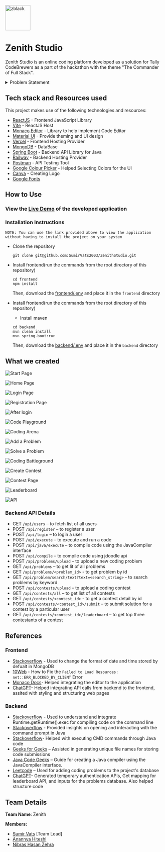 <img src="https://i.ibb.co/VBnLkFK/zblack.png" alt="zblack" border="0" height=80>

# Zenith Studio

Zenith Studio is an online coding platform developed as a solution for Tally
CodeBrewers as a part of the hackathon with the theme "The Commander of Full
Stack".

<details>
<summary>Problem Statement</summary>

Create an online coding platform that enables users to write and execute code.

- Platform should support at least one compiled language.
- User management is not required (login, sign-up, profile, etc.).

##### Coding Playground

- A place where users can play with code.
- Users can code in a code editor and execute it with custom inputs.
- Users can see errors, output and metrics like execution time & memory usage.

##### Coding Arena

- A place where users can practice their coding skills by solving various
  problems available on the platform.
- A user may upload their own coding problem along with its description,
  constraints and test cases.

##### Coding Battleground

- A place where users can compete in ongoing contests hosted on the platform to
  showcase their skills.
- Users can see real-time leaderboards.
- Any user can conduct their own contest.

</details>

## Tech stack and Resources used

This project makes use of the following technologies and resources:

- [ReactJS](https://reactjs.org/) - Frontend JavaScript Library
- [Vite](https://vitejs.dev/) - ReactJS Host
- [Monaco Editor](https://microsoft.github.io/monaco-editor/) - Library to help
  implement Code Editor
- [Material UI](https://mui.com/material-ui/) - Provide theming and UI design
- [Vercel](https://vercel.com/) - Frontend Hosting Provider
- [MongoDB](https://www.mongodb.com/) - DataBase
- [Spring Boot](https://spring.io/projects/spring-boot) - Backend API Library
  for Java
- [Railway](https://railway.app/) - Backend Hosting Provider
- [Postman](https://www.postman.com/) - API Testing Tool
- [Google Colour Picker](https://g.co/kgs/nWnbZgf) - Helped Selecting Colors for
  the UI
- [Canva](https://canva.com) - Creating Logo
- [Google Fonts](https://fonts.google.com/)

## How to Use

### View the [Live Demo](https://zenithstudio.vercel.app) of the developed application

### Installation Instructions

`NOTE: You can use the link provided above to view the application without having to install the project on your system`

- Clone the repository

  ```
  git clone git@github.com:SumirVats2003/ZenithStudio.git
  ```

- Install frontend(run the commands from the root directory of this repository)

  ```
  cd frontend
  npm install
  ```

  Then, download the [frontend/.env](https://drive.google.com/drive/folders/1p1Ll5GGVPR-ykc3_NyGJjrdjBeF3flmD?usp=sharing) and place it in the `frontend` directory

- Install frontend(run the commands from the root directory of this repository)

  - Install maven

  ```
  cd backend
  mvn clean install
  mvn spring-boot:run
  ```

  Then, download the [backend/.env](https://drive.google.com/drive/folders/1p1Ll5GGVPR-ykc3_NyGJjrdjBeF3flmD?usp=sharing) and place it in the `backend` directory

## What we created

![Start Page](https://i.ibb.co/g9cQR1x/start-page.png)

![Home Page](https://i.ibb.co/VVR46nB/home-page.png)

![Login Page](https://i.ibb.co/Tbk8s5M/image.png)

![Registration Page](https://i.ibb.co/f4035Qq/image.png)

![After login](https://i.ibb.co/KFshg6v/image.png)

![Code Playground](https://i.ibb.co/n7JQTRn/playground.png)

![Coding Arena](https://i.ibb.co/Yh9WzSw/arena.png)

![Add a Problem](https://i.ibb.co/0JnQ8Zg/upload.png)

![Solve a Problem](https://i.ibb.co/BcKDMV7/image.png)

![Coding Battleground](https://i.ibb.co/pJjGBkR/image.png)

![Create Contest](https://i.ibb.co/2WnCp0B/image.png)

![Contest Page](https://i.ibb.co/zrZB00g/image.png)

![Leaderboard](https://i.ibb.co/1QcTgrC/image.png)

![API](https://i.ibb.co/dK0WfwR/image.png)

### Backend API Details

- GET `/api/users` – to fetch list of all users
- POST `/api/register` – to register a user
- POST `/api/login` – to login a user
- POST `/api/execute` – to execute and run a code
- POST `/api/java/execute` – to compile code using the JavaCompiler interface
- POST `/api/compile` – to compile code using jdoodle api
- POST `/api/problems/upload` – to upload a new coding problem
- GET `/api/problems` – to get lit of all problems
- GET `/api/problems/<problem_id>` - to get problem by id
- GET `/api/problem/search/text?text=<search_string>` - to search problems by keyword.
- POST `/api/contests/upload` – to upload a coding contest
- GET `/api/contests/all` – to get list of all contests
- GET `/api/contests/<contest_id>` - to get a contest detail by id
- POST `/api/contests/<contest_id>/submit` – to submit solution for a contest by a particular user
- GET `/api/contests/<contest_id>/leaderboard` – to get top three contestants of a contest

## References

### Frontend

- [Stackoverflow](https://stackoverflow.com/questions/69722578/react-converting-mongodb-date-to-human-readable-date) - Used to change the format of date and time stored by defualt in MongoDB
- [10Web](https://10web.io/blog/net-err_blocked_by_client-error/) - How to Fix the `Failed to Load Resources: net::ERR_BLOCKED_BY_CLIENT` Error
- [Monaco Docs](https://microsoft.github.io/monaco-editor/docs.html)- Helped integrating the editor to the application
- [ChatGPT](https://chatgpt.com/)- Helped integrating API calls from backend to the frontend, assited with styling and structuring web pages

### Backend

- [Stackoverflow](https://stackoverflow.com/questions/13467307/how-to-get-java-getruntime-exec-to-run-a-command-line-program-with-arguments) - Used to understand and integrate Runtime.getRuntime().exec for compiling code on the command line
- [Stackoverflow](https://stackoverflow.com/questions/4688123/how-to-open-the-command-prompt-and-insert-commands-using-java) - Provided insights on opening and interacting with the command prompt in Java
- [Stackoverflow](https://stackoverflow.com/questions/15464111/run-cmd-commands-through-java)- Helped with executing CMD commands through Java code
- [Geeks for Geeks](https://www.geeksforgeeks.org/java-program-to-create-a-file-with-a-unique-name/) – Assisted in generating unique file names for storing code submissions
- [Java Code Geeks](https://www.javacodegeeks.com/2015/09/java-compiler-api.html) – Guide for creating a Java compiler using the JavaCompiler interface.
- [Leetcode](https://leetcode.com/) – Used for adding coding problems to the project's database
- [ChatGPT](https://chatgpt.com/)- Generated temporary authentication APIs, Get mapping for leaderboard API, and inputs for the problems database. Also helped structure code

## Team Details

**Team Name**: Zenith

**Members:**

- [Sumir Vats](https://github.com/SumirVats2003) [Team Lead]
- [Anannya Hiteshi](https://github.com/Anannya410)
- [Nibras Hasan Zehra](https://github.com/Nibras11)
